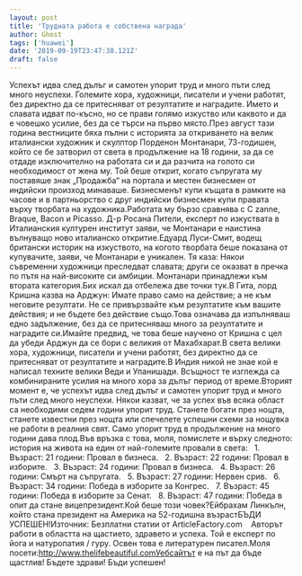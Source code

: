 ```yaml
---
layout: post
title: 'Трудната работа е собствена награда'
author: Ghost
tags: ['huawei']
date: '2019-09-19T23:47:38.121Z'
draft: false
---
```


Успехът идва след дълъг и самотен упорит труд и много пъти след много неуспехи. Големите хора, художници, писатели и учени работят, без директно да се притесняват от резултатите и наградите. Името и славата идват по-късно, но се прави голямо изкуство или каквото и да е човешко усилие, без да се търси на първо място.През август тази година вестниците бяха пълни с историята за откриването на велик италиански художник и скулптор Порденон Монтанари, 73-годишен, който се бе затворил от света в продължение на 18 години, за да се отдаде изключително на работата си и да разчита на голото си необходимост от жена му. Той беше открит, когато съпругата му поставяше знак „Продажба“ на портала и местен бизнесмен от индийски произход минаваше. Бизнесменът купи къщата в рамките на часове и в партньорство с друг индийски бизнесмен купи правата върху творбата на художника.Работата му бързо сравнява с C zanne, Braque, Bacon и Picasso. Д-р Росана Пители, експерт по изкуствата в Италианския културен институт заяви, че Монтанари е наистина вълнуващо ново италианско откритие.Едуард Луси-Смит, водещ британски историк на изкуството, на когото творбата беше показана от купувачите, заяви, че Монтанари е уникален. Тя каза: Някои съвременни художници преследват славата; други се оказват в пречка по пътя на най-високите си амбиции. Монтанари принадлежи към втората категория.Бих искал да отбележа две точки тук.В Гита, лорд Кришна казва на Арджун: Имате право само на действие; а не към неговите резултати. Не се привързвайте към резултатите към вашите действия; и не бъдете без действие също.Това означава да изпълняваш едно задължение, без да се притесняваш много за резултатите и наградите си.Имайте предвид, че това беше научено от Кришна с цел да убеди Арджун да се бори с великия от Махабхарат.В света велики хора, художници, писатели и учени работят, без директно да се притесняват от резултатите и наградите.В Индия никой не знае кой е написал техните велики Веди и Упанишади. Всъщност те изглежда са комбинираните усилия на много хора за дълъг период от време.Вторият момент е, че успехът идва след дълъг и самотен упорит труд и много пъти след много неуспехи. Някои казват, че за успех във всяка област са необходими седем години упорит труд. Станете богати през нощта, станете известни през нощта или спечелете успешни схеми за нощувка не работи в реалния свят. Само упорит труд в продължение на много години дава плод.Във връзка с това, моля, помислете и върху следното: история на живота на един от най-големите провали в света:   1. Възраст: 21 години: Провал в бизнеса.   2. Възраст: 22 години: Провал в изборите.   3. Възраст: 24 години: Провал в бизнеса.   4. Възраст: 26 години: Смърт на съпругата.   5. Възраст: 27 години: Нервен срив.   6. Възраст: 34 години: Победа в изборите за Конгрес.   7. Възраст: 45 години: Победа в изборите за Сенат.   8. Възраст: 47 години: Победа в опит да стане вицепрезидент.Кой беше този човек?Ейбрахам Линкълн, който стана президент на Америка на 52-годишна възрастБЪДИ УСПЕШЕН!Източник: Безплатни статии от ArticleFactory.com    Авторът работи в областта на щастието, здравето и успеха. Той е експерт по йога и натуропатия / гуру. Освен това е литературен писател.Моля посети:http://www.thelifebeautiful.comУебсайтът е на път да бъде щастлив! Бъдете здрави! Бъди успешен!
